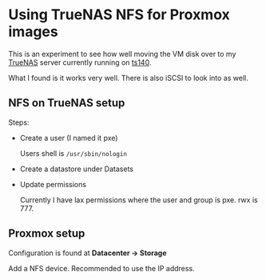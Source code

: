 # Using TrueNAS NFS for Proxmox images

This is an experiment to see how well moving the VM disk over to my [TrueNAS](../676) server currently running on [ts140](../563).

What I found is it works very well. There is also iSCSI to look into as well.

## NFS on TrueNAS setup

Steps:

- Create a user (I named it pxe)

  Users shell is `/usr/sbin/nologin`

- Create a datastore under Datasets
- Update permissions

  Currently I have lax permissions where the user and group is pxe. rwx is 777.

## Proxmox setup

Configuration is found at **Datacenter -> Storage**

Add a NFS device. Recommended to use the IP address.
